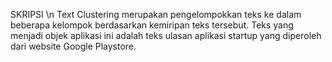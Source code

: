 SKRIPSI
\n
Text Clustering merupakan pengelompokkan teks ke dalam beberapa kelompok berdasarkan kemiripan teks tersebut. Teks yang menjadi objek aplikasi ini adalah teks ulasan aplikasi startup yang diperoleh dari website Google Playstore.
